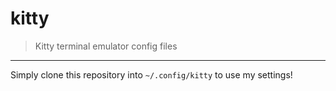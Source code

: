 # kitty

> Kitty terminal emulator config files

---

Simply clone this repository into `~/.config/kitty` to use my settings!
